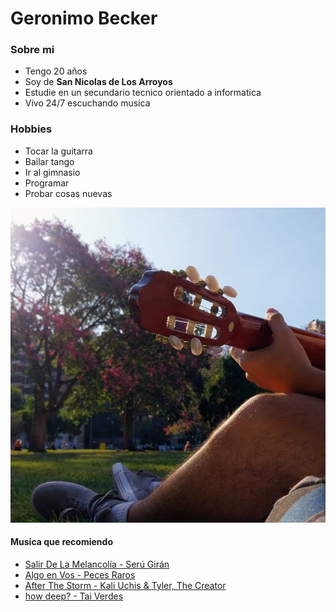 # Geronimo Becker

### Sobre mi

- Tengo 20 años
- Soy de **San Nicolas de Los Arroyos**
- Estudie en un secundario tecnico orientado a informatica
- Vivo 24/7 escuchando musica

### Hobbies

- Tocar la guitarra
- Bailar tango
- Ir al gimnasio
- Programar
- Probar cosas nuevas

![Yo tocando la guitarra](image.jpg)

#### Musica que recomiendo

- [Salir De La Melancolía - Serú Girán](https://open.spotify.com/track/4T9Elo8e4WcZzWm6PF3WgW?si=187b45cab9884495)
- [Algo en Vos - Peces Raros](https://open.spotify.com/track/3s0GA6XpsoY3L72GihKDlw?si=b24aee35d42b429d)
- [After The Storm - Kali Uchis & Tyler, The Creator](http://www.limni.net)
- [how deep? - Tai Verdes](https://open.spotify.com/track/0VcWp30A3hSJrPjdDEHeNE?si=59f33f40f17d4b53)
